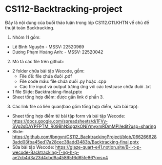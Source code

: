 # CS112-Backtracking-project
Đây là nội dung của buổi thảo luận trong lớp CS112.O11.KHTN về chủ đề thuật toán Backtracking. 

1. Nhóm 11 gồm: 
  - Lê Bình Nguyên - MSSV: 22520969
  - Dương Phạm Hoàng Anh: - MSSV: 22520042
2. Mô tả các file trên github:
  - 2 folder chứa bài tập Wecode, gồm:
    - File đề: file chứa đuôi .pdf
    - File code mấu: file chứa đuôi .py hoặc .cpp
    - Các file input và output tương ứng với các testcase chứa đuôi .txt
  - 1 file Slide: Backtracking-final.pptx
  - Sheet tổng hợp điểm: được gắn link ở phần 3. 

3. Các link file có liên quan(bao gồm tổng hợp điểm, sửa bài tập): 
  - Sheet tổng hợp điểm từ bài tập form và bài tập Wecode: https://docs.google.com/spreadsheets/d/1FVy-SVg2sDAYPFPTM_R09BhNSdgzkONiYmyxmRDmMPI/edit?usp=sharing
  - Slide: https://github.com/lbngyn/CS112_BacktrackingProject/blob/0662666283add03fba45ed17a28cec38add3483b/Backtracking-final.pptx
  - Sửa bài tập Wecode: https://glaze-quart-e41.notion.site/B-i-t-p-wecode-Backtracking-T-ng-h-p-ae2cb4d3a23d4cbd9a45865f6d85fe86?pvs=4
